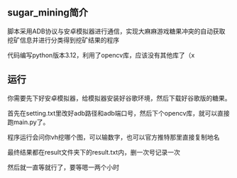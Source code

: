 ## sugar_mining简介

脚本采用ADB协议与安卓模拟器进行通信，实现大麻麻游戏糖果冲突的自动获取挖矿信息并进行分类得到挖矿结果的程序

代码编写python版本3.12，利用了opencv库，应该没有其他库了（x

## 运行
你需要先下好安卓模拟器，给模拟器安装好谷歌环境，然后下载好谷歌版的糖果。

首先在setting.txt里改好adb路径和adb端口号，然后下个opencv库，就可以直接跑main.py了。

程序运行会问你vh挖哪个图，可以输数字，也可以官方推特那里直接复制地名

最终结果都在result文件夹下的result.txt内，删一次号记录一次

然后就一直等就行了，要等嗯一两个小时
